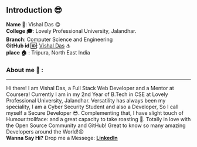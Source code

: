 ## Introduction :sunglasses:
**Name :name_badge:**:     Vishal Das :yum:
<br>
**College :mortar_board:**: Lovely Professional University, Jalandhar.
<br>
**Branch**: Computer Science and Engineering
<br>
**GitHub id :id:**: [Vishal Das](https://github.com/VishalDas95) :anchor:
<br>
**place :house:** : Tripura, North East India
### About me :boy: :
---
Hi there! I am Vishal Das, a Full Stack Web Developer and a Mentor at Coursera! Currently I am in my 2nd Year of B.Tech in CSE
at Lovely Professional University, Jalandhar. Versatility has always been my speciality, I am a Cyber Security Student
and also a Developer, So I call myself a Secure Developer :sunglasses:. Complementing that, I have slight touch of Humour:trollface:
and a great capacity to take roasting :eyes:.
Totally in love with the Open Source Community and GitHub! Great to know so many amazing Developers around the World!:heart_eyes:
<br>
**Wanna Say Hi?** Drop me a Messege: **[LinkedIn](https://www.linkedin.com/in/vishal-das)**
